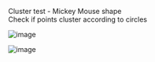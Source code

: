 
Cluster test - Mickey Mouse shape<br/>
Check if points cluster according to circles<br/>

![image](https://github.com/mjwaddell1/Python/assets/35202179/ac9eeeb9-cbf4-4e82-bc83-35d82a09382c)

![image](https://github.com/mjwaddell1/Python/assets/35202179/250a705e-6ea4-48a2-9f2d-0b9b5ceb6457)

